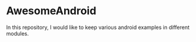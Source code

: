 # AwesomeAndroid
In this repository, I would like to keep various android examples in different modules.
